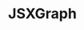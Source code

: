 ---
title: JSXGraph
title_only: true
header: JSXGraph - Dynamic Mathematics with JavaScript
menu_title: Home
order: 0
layout: splash
is_home: true
sitemap:
  priority: 1
  changefreq: 'daily'

splash:

  color: var(--bs-primary)
  content:
    - file: start
      overlay: false

sections:

  - file: description
    layout: text

  - file: features
    layout: text

---